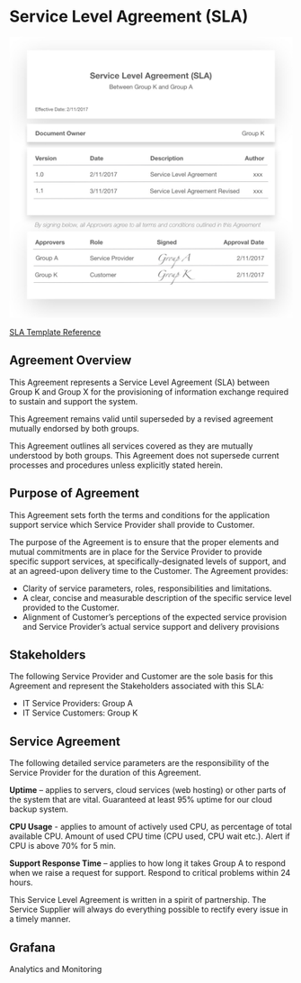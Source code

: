 # Service Level Agreement (SLA)

![Text](https://github.com/HakimiX/SLA/blob/master/Models/SLA%20-%20Model_update.jpg)

[SLA Template Reference](http://www.slatemplate.com/)

## Agreement Overview 

This Agreement represents a Service Level Agreement (SLA) between Group K and Group X for the provisioning of information exchange required to sustain and support the system. 

This Agreement remains valid until superseded by a revised agreement mutually endorsed by both groups. 

This Agreement outlines all services covered as they are mutually understood by both groups. This Agreement does not supersede current processes and procedures unless explicitly stated herein. 

## Purpose of Agreement 

This Agreement sets forth the terms and conditions for the application support service which Service Provider shall provide to Customer. 

The purpose of the Agreement is to ensure that the proper elements and mutual commitments are in place for the Service Provider to provide specific support services, at specifically-designated levels of support, and at an agreed-upon delivery time to the Customer. The Agreement provides:

* Clarity of service parameters, roles, responsibilities and limitations. 
* A clear, concise and measurable description of the specific service level provided to the Customer. 
* Alignment of Customer’s perceptions of the expected service provision and Service Provider’s actual service support and delivery provisions 

## Stakeholders 

The following Service Provider and Customer are the sole basis for this Agreement and represent the Stakeholders associated with this SLA:
* IT Service Providers: Group A
* IT Service Customers: Group K

## Service Agreement 

The following detailed service parameters are the responsibility of the Service Provider for the duration of this Agreement. 

__Uptime__ – applies to servers, cloud services (web hosting) or other parts of the system that are vital. Guaranteed at least 95% uptime for our cloud backup system. 

__CPU Usage__ - applies to amount of actively used CPU, as percentage of total available CPU. Amount of used CPU time (CPU used, CPU wait etc.). Alert if CPU is above 70% for 5 min. 

__Support Response Time__ – applies to how long it takes Group A to respond when we raise a request for support. Respond to critical problems within 24 hours. 

This Service Level Agreement is written in a spirit of partnership. The Service Supplier will always do everything possible to rectify every issue in a timely manner. 

## Grafana 

Analytics and Monitoring 


